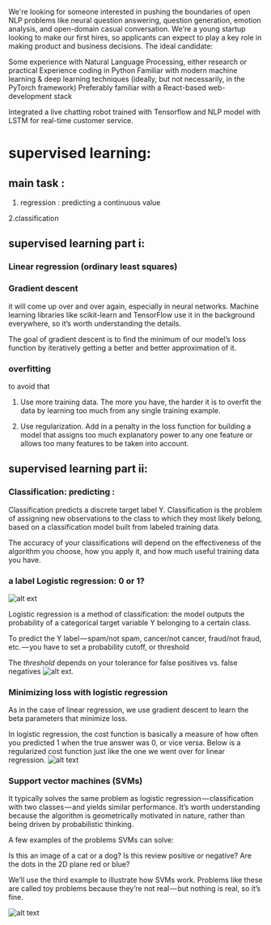 We're looking for someone interested in pushing the boundaries of open NLP problems like neural question answering, question generation, emotion analysis, and open-domain casual conversation. We're a young startup looking to make our first hires, so applicants can expect to play a key role in making product and business decisions. The ideal candidate: 


Some experience with Natural Language Processing, either research or practical
Experience coding in Python
Familiar with modern machine learning & deep learning techniques (ideally, but not necessarily, in the PyTorch framework)
Preferably familiar with a React-based web-development stack 

Integrated a live chatting robot trained with Tensorflow and NLP model with LSTM for real-time customer service.

# supervised learning:

## main task : 
 1. regression : predicting a continuous value
 
 2.classification 


## supervised learning part i:

### Linear regression (ordinary least squares)

### Gradient descent
it will come up over and over again, especially in neural networks. Machine learning libraries like scikit-learn and TensorFlow use it in the background everywhere, so it’s worth understanding the details.

The goal of gradient descent is to find the minimum of our model’s loss function by iteratively getting a better and better approximation of it.

### overfitting

to avoid that

1. Use more training data. The more you have, the harder it is to overfit the data by learning too much from any single training example.

2. Use regularization. Add in a penalty in the loss function for building a model that assigns too much explanatory power to any one feature or allows too many features to be taken into account.


## supervised learning part ii:

### Classification: predicting :
Classification predicts a discrete target label Y. Classification is the problem of assigning new observations to the class to which they most likely belong, based on a classification model built from labeled training data.

The accuracy of your classifications will depend on the effectiveness of the algorithm you choose, how you apply it, and how much useful training data you have.

### a label Logistic regression: 0 or 1?

![alt ext](https://cdn-images-1.medium.com/max/1600/1*aetAOm7gZEhnAfJzI4gl9A.png)

Logistic regression is a method of classification: the model outputs the probability of a categorical target variable Y belonging to a certain class.

To predict the Y label — spam/not spam, cancer/not cancer, fraud/not fraud, etc. — you have to set a probability cutoff, or threshold

The *threshold* depends on your tolerance for false positives vs. false negatives
![alt ext](https://cdn-images-1.medium.com/max/1600/0*xBLfyr2KkNXajfQp.).

### Minimizing loss with logistic regression

As in the case of linear regression, we use gradient descent to learn the beta parameters that minimize loss.

In logistic regression, the cost function is basically a measure of how often you predicted 1 when the true answer was 0, or vice versa. Below is a regularized cost function just like the one we went over for linear regression.
![alt text](https://cdn-images-1.medium.com/max/1600/1*Tn4B-RYmcb45YsEiZM5Ktg.png)

### Support vector machines (SVMs)
It typically solves the same problem as logistic regression — classification with two classes — and yields similar performance. It’s worth understanding because the algorithm is geometrically motivated in nature, rather than being driven by probabilistic thinking.

A few examples of the problems SVMs can solve:

Is this an image of a cat or a dog?
Is this review positive or negative?
Are the dots in the 2D plane red or blue?

We’ll use the third example to illustrate how SVMs work. Problems like these are called toy problems because they’re not real — but nothing is real, so it’s fine.

![alt text](https://cdn-images-1.medium.com/max/1600/0*uqvkhDvtLXy9lZG6.)
